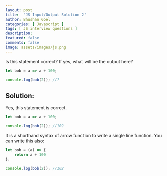 ```yaml
---
layout: post
title:  "JS Input/Output Solution 2"
author: Bhushan Goel
categories: [ Javascript ]
tags: [ JS interview questions ]
description:
featured: false
comments: false
image: assets/images/js.png
---
```


Is this statement correct? If yes, what will be the output here?

```javascript
let bob = a => a + 100;

console.log(bob(2)); //?
```

## Solution:

Yes, this statement is correct.

```javascript
let bob = a => a + 100;

console.log(bob(2)); //102
```

It is a shorthand syntax of arrow function to write a single line function. You can write this also:

```javascript
let bob = (a) => {
    return a + 100
};

console.log(bob(2)); //102
```

